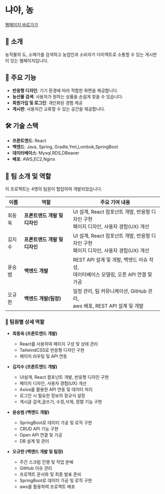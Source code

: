 # 냐야, 농
[웹페이지 바로가기](http://www.nayanong.site)
## 📖 소개
농작물의 도, 소매가를 검색하고 농업인과 소비자가 다이렉트로 소통할 수 있는 게시판이 있는 웹페이지입니다.

## 🚀 주요 기능
- **반응형 디자인**: 기기 환경에 따라 적합한 화면을 제공합니다.
- **농산물 검색**: 사용자가 원하는 상품을 손쉽게 찾을 수 있습니다.
- **회원가입 및 로그인**: 개인화된 경험 제공
- **게시판**: 사용자간 교류할 수 있는 공간을 제공합니다.

## 🛠️ 기술 스택
- **프론트엔드**: React
- **백엔드**: Java, Spring, Gradle,Yml,Lombok,SpringBoot
- **데이터베이스**: Mysql,RDS,DBeaver
- **배포**: AWS,EC2,Nginx

## 👥 팀 소개 및 역할
이 프로젝트는 4명의 팀원이 협업하여 개발되었습니다.

| 이름      | 역할              | 주요 기여 내용                             |
|-----------|-------------------|-------------------------------------------|
| 최동욱    | **프론트엔드 개발 및 디자인** | UI 설계, React 컴포넌트 개발, 반응형 디자인 구현 <br>페이지 디자인, 사용자 경험(UX) 개선 |
| 김지수    | **프론트엔드 개발 및 디자인** | UI 설계, React 컴포넌트 개발, 반응형 디자인 구현 <br>페이지 디자인, 사용자 경험(UX) 개선 |              
| 윤승범    | **백엔드 개발**     |  REST API 설계 및 개발, 백엔드 이슈 작성,<br>데이터베이스 모델링, 오픈 API 연결 및 가공 |
| 오규한    | **백엔드 개발(팀장)** | 일정 관리, 팀 커뮤니케이션, GitHub 관리,<br>aws 배포, REST API 설계 및 개발|

### 💬 팀원별 상세 역할
- **최동욱 (프론트엔드 개발)**  
  - React를 사용하여 페이지 구성 및 상태 관리
  - TailwindCSS로 반응형 디자인 구현
  - 페이지 라우팅 및 API 연동

- **김지수 (프론트엔드 개발)**  
  - UI설계, React 컴포넌트 개발, 반응형 디자인 구현
  - 페이지 디자인, 사용자 경험(UX) 개선
  - Axios를 활용한 API 연동 및 데이터 처리
  - 로그인 시 필요한 정보의 정규식 설정
  - 게시글 검색,글쓰기, 수정,삭제, 정렬 기능 구현

- **윤승범 (백엔드 개발)**
  - SpringBoot로 데이터 가공 및 로직 구현
  - CRUD API 기능 구현
  - Open API 연결 및 가공
  - DB 설계 및 관리

- **오규한 (백엔드 개발 및 팀장)**  
  - 주간 스크럼 진행 및 작업 분배
  - GitHub 이슈 관리
  - 프로젝트 문서화 및 최종 발표 준비
  - SpringBoot로 데이터 가공 및 로직 구현
  - aws를 활용하여 프로젝트 배포
